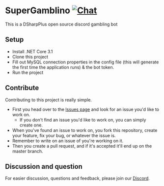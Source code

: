# SuperGamblino [![Chat](https://img.shields.io/badge/chat-on%20discord-7289da.svg)](https://discord.gg/fG3FJDW)
This is a DSharpPlus open source discord gambling bot

## Setup
- Install .NET Core 3.1
- Clone this project
- Fill out MySQL connection properties in the config file (this will generate the first time the application runs) & the bot token.
- Run the project

## Contribute
Contributing to this project is really simple. 
- First you head over to the [Issues page]( https://github.com/Emil8250/SuperGamblino/issues "Issues") and look for an issue you'd like to work on.
  - If you don't find an issue you'd like to work on, you can simply create one.
 - When you've found an issue to work on, you fork this repository, create your feature, fix your bug, or whatever the issue is. 
 - Remember to write on an issue of you're working on it.
 - Then you create a pull request, and if it's accepted it'll end up on the master branch.
 
 ## Discussion and question
 For easier discussion, questions and feedback, please join our [Discord](https://discord.gg/fG3FJDW "SuperGamblino Discord").
